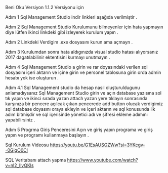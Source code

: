 Beni Oku Versiyon 1.1.2 Versiyonu için

Adım 1 Sql Management Studio indir linkleri aşağıda verilmiştir .

Adım 2 Sql Management Studio Kurulumunu bilmeyenler için hata yapmayın diye lütfen ikinci linkdeki gibi izleyerek kurulum yapın .

Adım 2 Linkdeki Verdigim .exe dosyasını kurun ama açmayn .

Adım 3 Kurulumdan sonra hata aldıgınızda visual studio hatası alıyorsanız 2017 dagatılabilinir ektentisini kurmayı unutmayın .

Adım 4 Sql Management Studio a girin ve rar doyasındaki verilen sql dosyasını içeri aktarın ve içine girin ve personel tablosuna girin orda admin hesabı yok ise oluşturun .

Adım 4.1 Sql Management studio da hesap nasıl oluşturuldugunu anlamadıysanız Sql Management Studio girin ve açın database yazısına sol tık yapın ve ikinci sırada yazan attach yazan yere tıklayın sonrasında karşınıza bir pencere açılcak çıkan pencerede add button olucak verdigimiz sql database doyasını oraya ekleyin ve içeri aktarın ve sql konusunda ilk adım bitmişdir ve sql içerisinde yönetici adı ve şifresi ekleme adımını yapabilirsiniz .

Adım 5 Progrma Giriş Penceresini Açın ve giriş yapın programa ve giriş yapın ve programı kullanmaya başlayın .

Sql Kurulum Videosu https://youtu.be/G1EsAUSGZWw?si=3YKcgv--0GjqO0Cl

SQL Veritabanı attach yapma https://www.youtube.com/watch?v=nl2_IlvQKls
